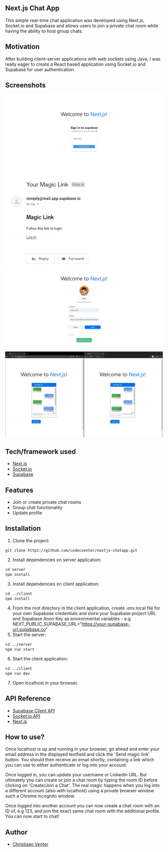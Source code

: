 ## Next.js Chat App
This simple real-time chat application was developed using Next.js, Socket.io and Supabase and allows users to join a private chat room while having the ability to host group chats.

## Motivation
After building client-server applications with web sockets using Java, I was really eager to create a React based application using Socket.io and Supabase for user authentication.

## Screenshots
![login](img/login.jpg)
![magic-link](img/magic-link.jpg)
![home](img/home.jpg)
![chat](img/chat.jpg)

## Tech/framework used
- [Next.js](https://nextjs.org/)
- [Socket.io](https://socket.io/)
- [Supabase](https://supabase.com/)

## Features
- Join or create private chat rooms
- Group chat functionality
- Update profile

## Installation
1. Clone the project:
```
git clone https://github.com/codecventer/nextjs-chatapp.git
```
2. Install dependencies on server application:
```
cd server
npm install
```
3. Install dependencies on client application:
```
cd ../client
npm install
```
4. From the root directory in the client application, create .env.local file for your own Supabase credentials and store your Supabase project URL and Supabase Anon Key as environmental variables - e.g NEXT_PUBLIC_SUPABASE_URL="https://your-supabase-url.supabase.co"
5. Start the server:
```
cd ../server
npm run start
```
6. Start the client application:
```
cd ../client
npm run dev
```
7. Open localhost in your browser.

## API Reference
- [Supabase Client API](https://supabase.com/docs/reference/javascript/supabase-client)
- [Socket.io API](https://socket.io/docs/v4/)
- [Next.js](https://nextjs.org/)

## How to use?
Once localhost is up and running in your browser, go ahead and enter your email address in the displayed textfield and click the 'Send magic link' button. You should then receive an email shortly, containing a link which you can use to either authenticate or log into your account.

Once logged in, you can update your username or LinkedIn URL. But ultimately you can create or join a chat room by typing the room ID before clicking on 'Create/Join a Chat'. The real magic happens when you log into a different account (also with localhost) using a private browser window such a Chrome incognito window.

Once logged into another account you can now create a chat room with an ID of, e.g 123, and join the exact same chat room with the additional profile. You can now start to chat!

## Author
- [Christiaan Venter](https://github.com/codecventer)
